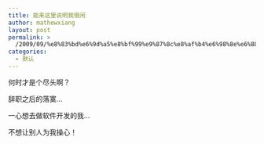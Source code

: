 ```yaml
---
title: 能来这里说明我很闲
author: mathewxiang
layout: post
permalink: >
  /2009/09/%e8%83%bd%e6%9d%a5%e8%bf%99%e9%87%8c%e8%af%b4%e6%98%8e%e6%88%91%e5%be%88%e9%97%b2/
categories:
  - 默认
---
```

何时才是个尽头啊？

辞职之后的落寞…

一心想去做软件开发的我…

不想让别人为我操心！